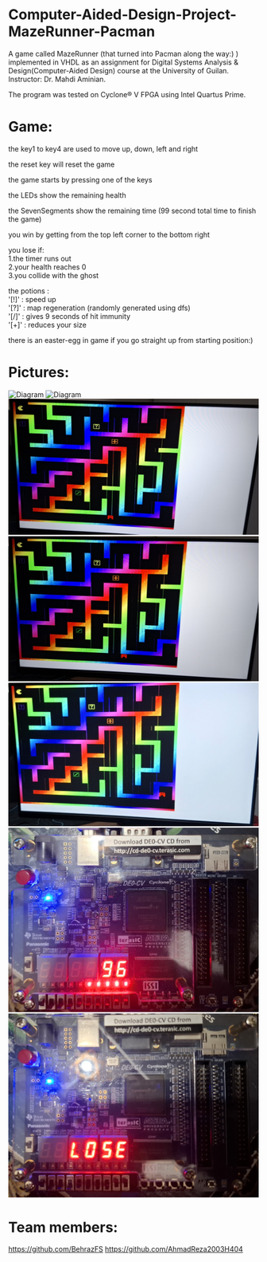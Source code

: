 # Computer-Aided-Design-Project-MazeRunner-Pacman
A game called MazeRunner (that turned into Pacman along the way:) ) implemented in VHDL as an assignment for Digital Systems Analysis & Design(Computer-Aided Design) course at the University of Guilan.<br>
Instructor: Dr. Mahdi Aminian.

The program was tested on Cyclone® V FPGA using Intel Quartus Prime.
# Game:
the key1 to key4 are used to move up, down, left and right 

the reset key will reset the game 

the game starts by pressing one of the keys

the LEDs show the remaining health

the SevenSegments show the remaining time (99 second total time to finish the game)

you win by getting from the top left corner to the bottom right 

you lose if:<br>
1.the timer runs out<br>
2.your health reaches 0<br>
3.you collide with the ghost

the potions : <br>
'[!]' : speed up<br>
'[?]' : map regeneration (randomly generated using dfs)<br>
'[/]' : gives 9 seconds of hit immunity <br>
'[+]' : reduces your size<br>

there is an easter-egg in game if you go straight up from starting position:)

# Pictures:
![Diagram](1.jpg)
![Diagram](2.jpg)
![Diagram](3.jpg)
![Diagram](4.jpg)
![Diagram](5.jpg)
![Diagram](6.jpg)
![Diagram](7.jpg)
# Team members: 
https://github.com/BehrazFS https://github.com/AhmadReza2003H404
